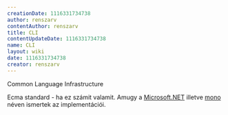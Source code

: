 ```yaml
---
creationDate: 1116331734738 
author: renszarv 
contentAuthor: renszarv 
title: CLI 
contentUpdateDate: 1116331734738 
name: CLI 
layout: wiki 
date: 1116331734738 
creator: renszarv 
---
```

Common Language Infrastructure

Ecma standard - ha ez számit valamit. Amugy a [Microsoft.NET](Missing.html) illetve [mono](mono.html) néven ismertek az implementációi.
